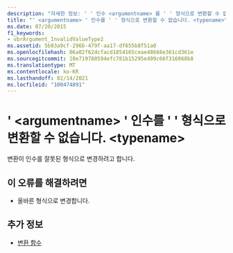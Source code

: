```yaml
---
description: "자세한 정보: ' ' 인수 <argumentname> 를 ' ' 형식으로 변환할 수 없습니다. <typename>"
title: "' <argumentname> ' 인수를 ' ' 형식으로 변환할 수 없습니다. <typename>"
ms.date: 07/20/2015
f1_keywords:
- vbrArgument_InvalidValueType2
ms.assetid: 5b83a9cf-296b-479f-aa17-df655b8f51a0
ms.openlocfilehash: 06a02f62dcfacd1854165ceae48668e361cd361e
ms.sourcegitcommit: 10e719780594efc781b15295e499c66f316068b8
ms.translationtype: MT
ms.contentlocale: ko-KR
ms.lasthandoff: 02/14/2021
ms.locfileid: "100474891"
---
```

# <a name="argument-argumentname-cannot-be-converted-to-type-typename"></a>' \<argumentname> ' 인수를 ' ' 형식으로 변환할 수 없습니다. \<typename>

변환이 인수를 잘못된 형식으로 변경하려고 합니다.  
  
## <a name="to-correct-this-error"></a>이 오류를 해결하려면  
  
- 올바른 형식으로 변경합니다.  
  
## <a name="see-also"></a>추가 정보

- [변환 함수](../language-reference/functions/conversion-functions.md)
